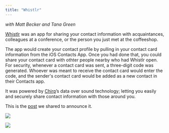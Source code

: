 ```yaml
---
title: "Whistlr"
---
```



*with Matt Becker and Tana Green*

[Whistlr](https://twitter.com/WhistlrApp) was an app for sharing your contact information with acquaintances, colleagues at a conference, or the person you just met at the coffeeshop.

The app would create your contact profile by pulling in your contact card information from the iOS Contacts App. Once you had done that, you could share your contact card with othter people nearby who had Whistlr open. For security, whenever a contact card was sent, a three-digit code was generated. Whoever was meant to receive the contact card would enter the code, and the sender's contact card would be added as a new contact in their Contacts app.

It was powered  by [Chirp](http://chirp.io/)’s data over sound technology; letting you easily and securely share contact information with those around you.

This is the [post](https://medium.com/@narner/announcing-whistlr-for-ios-15a715b7706b) we shared to announce it.

![](/post_assets/whistlr/WhistlrCollage.jpg)    


[![](http://img.youtube.com/vi/p2KNcUt_-ZI/0.jpg)](http://www.youtube.com/watch?v=p2KNcUt_-ZI "")

